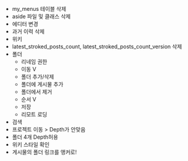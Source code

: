 * my_menus 테이블 삭제
* aside 파일 및 클래스 삭제
* 에디터 변경
* 과거 이력 삭제
* 위키
* latest_stroked_posts_count, latest_stroked_posts_count_version 삭제
* 폴더
    - 리네임 권한
    - 이동 V
    - 폴더 추가/삭제
    - 폴더에 게시물 추가
    - 폴더에서 제거
    - 순서 V
    - 저장
    - 리모트 로딩
* 검색
* 프로젝트 이동 > Depth가 안맞음
* 폴더 4개 Depth허용
* 위키 스타일 확인
* 게시물의 폴더 링크를 앵커로!
